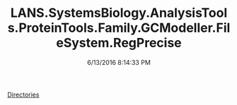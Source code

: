 ﻿---
title: LANS.SystemsBiology.AnalysisTools.ProteinTools.Family.GCModeller.FileSystem.RegPrecise
date: 6/13/2016 8:14:33 PM
---

[Directories](T-LANS.SystemsBiology.AnalysisTools.ProteinTools.Family.GCModeller.FileSystem.RegPrecise.Directories.html)
